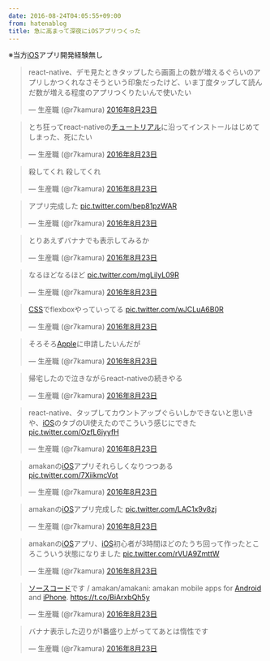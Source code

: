 ```yaml
---
date: 2016-08-24T04:05:55+09:00
from: hatenablog
title: 急に高まって深夜にiOSアプリつくった
---
```


<p>※当方<a class="keyword" href="http://d.hatena.ne.jp/keyword/iOS">iOS</a>アプリ開発経験無し</p>

<p><blockquote class="twitter-tweet" data-lang="ja"><p lang="ja" dir="ltr">react-native、デモ見たときタップしたら画面上の数が増えるぐらいのアプリしかつくれなさそうという印象だったけど、いま丁度タップして読んだ数が増える程度のアプリつくりたいんで使いたい</p>&mdash; 生産職 (@r7kamura) <a href="https://twitter.com/r7kamura/status/768071042598174720">2016年8月23日</a></blockquote><script async src="//platform.twitter.com/widgets.js" charset="utf-8"></script></p>

<p><blockquote class="twitter-tweet" data-lang="ja"><p lang="ja" dir="ltr">とち狂ってreact-nativeの<a class="keyword" href="http://d.hatena.ne.jp/keyword/%A5%C1%A5%E5%A1%BC%A5%C8%A5%EA%A5%A2%A5%EB">チュートリアル</a>に沿ってインストールはじめてしまった、死にたい</p>&mdash; 生産職 (@r7kamura) <a href="https://twitter.com/r7kamura/status/768073617531895808">2016年8月23日</a></blockquote><script async src="//platform.twitter.com/widgets.js" charset="utf-8"></script></p>

<p><blockquote class="twitter-tweet" data-lang="ja"><p lang="ja" dir="ltr">殺してくれ 殺してくれ</p>&mdash; 生産職 (@r7kamura) <a href="https://twitter.com/r7kamura/status/768074288591015936">2016年8月23日</a></blockquote><script async src="//platform.twitter.com/widgets.js" charset="utf-8"></script></p>

<p><blockquote class="twitter-tweet" data-lang="ja"><p lang="ja" dir="ltr">アプリ完成した <a href="https://t.co/bep81pzWAR">pic.twitter.com/bep81pzWAR</a></p>&mdash; 生産職 (@r7kamura) <a href="https://twitter.com/r7kamura/status/768081511228674048">2016年8月23日</a></blockquote><script async src="//platform.twitter.com/widgets.js" charset="utf-8"></script></p>

<p><blockquote class="twitter-tweet" data-lang="ja"><p lang="ja" dir="ltr">とりあえずバナナでも表示してみるか</p>&mdash; 生産職 (@r7kamura) <a href="https://twitter.com/r7kamura/status/768081917673472000">2016年8月23日</a></blockquote><script async src="//platform.twitter.com/widgets.js" charset="utf-8"></script></p>

<p><blockquote class="twitter-tweet" data-lang="ja"><p lang="ja" dir="ltr">なるほどなるほど <a href="https://t.co/mgLilyL09R">pic.twitter.com/mgLilyL09R</a></p>&mdash; 生産職 (@r7kamura) <a href="https://twitter.com/r7kamura/status/768083135707832320">2016年8月23日</a></blockquote><script async src="//platform.twitter.com/widgets.js" charset="utf-8"></script></p>

<p><blockquote class="twitter-tweet" data-lang="ja"><p lang="ja" dir="ltr"><a class="keyword" href="http://d.hatena.ne.jp/keyword/CSS">CSS</a>でflexboxやっていってる <a href="https://t.co/wJCLuA6B0R">pic.twitter.com/wJCLuA6B0R</a></p>&mdash; 生産職 (@r7kamura) <a href="https://twitter.com/r7kamura/status/768086452840214528">2016年8月23日</a></blockquote><script async src="//platform.twitter.com/widgets.js" charset="utf-8"></script></p>

<p><blockquote class="twitter-tweet" data-lang="ja"><p lang="ja" dir="ltr">そろそろ<a class="keyword" href="http://d.hatena.ne.jp/keyword/Apple">Apple</a>に申請したいんだが</p>&mdash; 生産職 (@r7kamura) <a href="https://twitter.com/r7kamura/status/768087936759848961">2016年8月23日</a></blockquote><script async src="//platform.twitter.com/widgets.js" charset="utf-8"></script></p>

<p><blockquote class="twitter-tweet" data-lang="ja"><p lang="ja" dir="ltr">帰宅したので泣きながらreact-nativeの続きやる</p>&mdash; 生産職 (@r7kamura) <a href="https://twitter.com/r7kamura/status/768103853937954816">2016年8月23日</a></blockquote><script async src="//platform.twitter.com/widgets.js" charset="utf-8"></script></p>

<p><blockquote class="twitter-tweet" data-lang="ja"><p lang="ja" dir="ltr">react-native、タップしてカウントアップぐらいしかできないと思いきや、<a class="keyword" href="http://d.hatena.ne.jp/keyword/iOS">iOS</a>のタブのUI使えたのでこういう感じにできた <a href="https://t.co/OzfL6iyyfH">pic.twitter.com/OzfL6iyyfH</a></p>&mdash; 生産職 (@r7kamura) <a href="https://twitter.com/r7kamura/status/768113470013186049">2016年8月23日</a></blockquote><script async src="//platform.twitter.com/widgets.js" charset="utf-8"></script></p>

<p><blockquote class="twitter-tweet" data-lang="ja"><p lang="ja" dir="ltr">amakanの<a class="keyword" href="http://d.hatena.ne.jp/keyword/iOS">iOS</a>アプリそれらしくなりつつある <a href="https://t.co/7XiikmcVot">pic.twitter.com/7XiikmcVot</a></p>&mdash; 生産職 (@r7kamura) <a href="https://twitter.com/r7kamura/status/768122136795885568">2016年8月23日</a></blockquote><script async src="//platform.twitter.com/widgets.js" charset="utf-8"></script></p>

<p><blockquote class="twitter-tweet" data-lang="ja"><p lang="ja" dir="ltr">amakanの<a class="keyword" href="http://d.hatena.ne.jp/keyword/iOS">iOS</a>アプリ完成した <a href="https://t.co/LAC1x9v8zj">pic.twitter.com/LAC1x9v8zj</a></p>&mdash; 生産職 (@r7kamura) <a href="https://twitter.com/r7kamura/status/768127854202621953">2016年8月23日</a></blockquote><script async src="//platform.twitter.com/widgets.js" charset="utf-8"></script></p>

<p><blockquote class="twitter-tweet" data-lang="ja"><p lang="ja" dir="ltr">amakanの<a class="keyword" href="http://d.hatena.ne.jp/keyword/iOS">iOS</a>アプリ、<a class="keyword" href="http://d.hatena.ne.jp/keyword/iOS">iOS</a>初心者が3時間ほどのたうち回って作ったところこういう状態になりました <a href="https://t.co/rVUA9ZmttW">pic.twitter.com/rVUA9ZmttW</a></p>&mdash; 生産職 (@r7kamura) <a href="https://twitter.com/r7kamura/status/768157520372215808">2016年8月23日</a></blockquote><script async src="//platform.twitter.com/widgets.js" charset="utf-8"></script></p>

<p><blockquote class="twitter-tweet" data-lang="ja"><p lang="ja" dir="ltr"><a class="keyword" href="http://d.hatena.ne.jp/keyword/%A5%BD%A1%BC%A5%B9%A5%B3%A1%BC%A5%C9">ソースコード</a>です / amakan/amakani: amakan mobile apps for <a class="keyword" href="http://d.hatena.ne.jp/keyword/Android">Android</a> and <a class="keyword" href="http://d.hatena.ne.jp/keyword/iPhone">iPhone</a>. <a href="https://t.co/BiArxbQh5y">https://t.co/BiArxbQh5y</a></p>&mdash; 生産職 (@r7kamura) <a href="https://twitter.com/r7kamura/status/768161683252535297">2016年8月23日</a></blockquote><script async src="//platform.twitter.com/widgets.js" charset="utf-8"></script></p>

<p><blockquote class="twitter-tweet" data-lang="ja"><p lang="ja" dir="ltr">バナナ表示した辺りが1番盛り上がっててあとは惰性です</p>&mdash; 生産職 (@r7kamura) <a href="https://twitter.com/r7kamura/status/768163492801110016">2016年8月23日</a></blockquote><script async src="//platform.twitter.com/widgets.js" charset="utf-8"></script></p>

